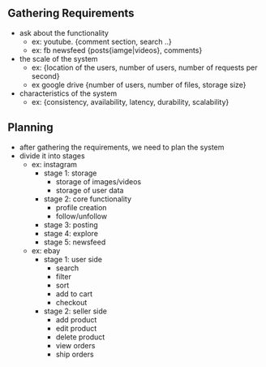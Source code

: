 ## Gathering Requirements
- ask about the functionality
  - ex: youtube. {comment section, search ..}
  - ex: fb newsfeed {posts{iamge|videos}, comments}
- the scale of the system
  - ex: {location of the users, number of users, number of requests per second}
  - ex google drive {number of users, number of files, storage size}
- characteristics of the system
  - ex: {consistency, availability, latency, durability, scalability}

## Planning 
- after gathering the requirements, we need to plan the system
- divide it into stages
  - ex: instagram
    - stage 1: storage
        - storage of images/videos
        - storage of user data
    - stage 2: core functionality
        - profile creation
        - follow/unfollow
    - stage 3: posting
    - stage 4: explore
    - stage 5: newsfeed
  - ex: ebay
    - stage 1: user side
        - search
        - filter
        - sort
        - add to cart
        - checkout
    - stage 2: seller side
        - add product
        - edit product
        - delete product
        - view orders
        - ship orders
